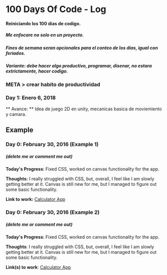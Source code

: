 # 100 Days Of Code - Log
#### Reiniciando los 100 dias de codigo.
##### Me enfocare no solo en un proyecto.
##### Fines de semana seran opcionales para el conteo de los dias, igual con feriados.
##### Variante: debe hacer algo productivo, programar, disenar, no estara extrictamente, hacer codigo.
### META > crear habito de productividad

### Day 1: Enero 6, 2018
** Avance: ** Idea de juego 2D en unity, mecanicas basica de moviemiento y camara.


## Example
### Day 0: February 30, 2016 (Example 1)
##### (delete me or comment me out)

**Today's Progress**: Fixed CSS, worked on canvas functionality for the app.

**Thoughts:** I really struggled with CSS, but, overall, I feel like I am slowly getting better at it. Canvas is still new for me, but I managed to figure out some basic functionality.

**Link to work:** [Calculator App](http://www.example.com)

### Day 0: February 30, 2016 (Example 2)
##### (delete me or comment me out)

**Today's Progress**: Fixed CSS, worked on canvas functionality for the app.

**Thoughts**: I really struggled with CSS, but, overall, I feel like I am slowly getting better at it. Canvas is still new for me, but I managed to figure out some basic functionality.

**Link(s) to work**: [Calculator App](http://www.example.com)
